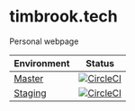 timbrook.tech
==================

Personal webpage

| Environment | Status |
| --- | :---: |
| [Master](https://timbrook.tech) | [![CircleCI](https://circleci.com/gh/7imbrook/timbrook.life/tree/master.svg?style=svg)](https://circleci.com/gh/7imbrook/timbrook.life/tree/master) |
| [Staging](https://staging.timbrook.tech) |  [![CircleCI](https://circleci.com/gh/7imbrook/timbrook.life/tree/staging.svg?style=svg)](https://circleci.com/gh/7imbrook/timbrook.life/tree/staging) |
